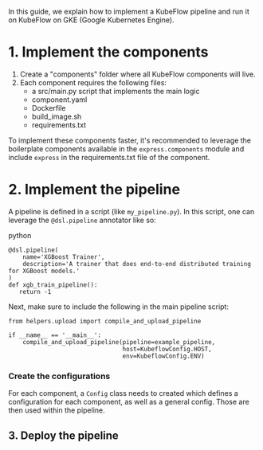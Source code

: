 In this guide, we explain how to implement a KubeFlow pipeline and run it on KubeFlow on GKE (Google Kubernetes Engine).

# 1. Implement the components

1. Create a "components" folder where all KubeFlow components will live.
2. Each component requires the following files:
    - a src/main.py script that implements the main logic
    - component.yaml
    - Dockerfile
    - build_image.sh
    - requirements.txt

To implement these components faster, it's recommended to leverage the boilerplate components available in the `express.components` module and include `express` in the requirements.txt file of the component.

# 2. Implement the pipeline

A pipeline is defined in a script (like `my_pipeline.py`). In this script, one can leverage the `@dsl.pipeline` annotator like so:

python
```
@dsl.pipeline(
    name='XGBoost Trainer',
    description='A trainer that does end-to-end distributed training for XGBoost models.'
)
def xgb_train_pipeline():
   return -1
```

Next, make sure to include the following in the main pipeline script:

```
from helpers.upload import compile_and_upload_pipeline

if __name__ == '__main__':
    compile_and_upload_pipeline(pipeline=example_pipeline,
                                host=KubeflowConfig.HOST,
                                env=KubeflowConfig.ENV)
```

### Create the configurations

For each component, a `Config` class needs to created which defines a configuration for each component, as well as a general config. Those are then used within the pipeline.

## 3. Deploy the pipeline

